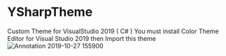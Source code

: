# YSharpTheme
Custom Theme for VisualStudio 2019 ( C# )
You must install Color Theme Editor for Visual Studio 2019 then Import this theme
![Annotation 2019-10-27 155900](https://user-images.githubusercontent.com/50548116/67636046-0fe68980-f8d5-11e9-89f9-6714903f87a8.png)
